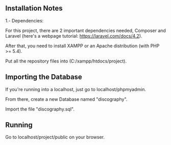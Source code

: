 ## Installation Notes

1.- Dependencies: 

For this project, there are 2 important dependencies needed, Composer and Laravel (here's a webpage tutorial: https://laravel.com/docs/4.2).

After that, you need to install XAMPP or an Apache distribution (with PHP >= 5.4).

Put all the repository files into (C:/xampp/htdocs/project).


## Importing the Database

If you're running into a localhost, just go to localhost/phpmyadmin.

From there, create a new Database named "discography".

Import the file "discography.sql".

## Running

Go to localhost/project/public on your browser.



